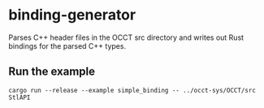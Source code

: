 # binding-generator

Parses C++ header files in the OCCT src directory and writes out Rust bindings for the parsed C++ types.

## Run the example

```
cargo run --release --example simple_binding -- ../occt-sys/OCCT/src StlAPI
```
